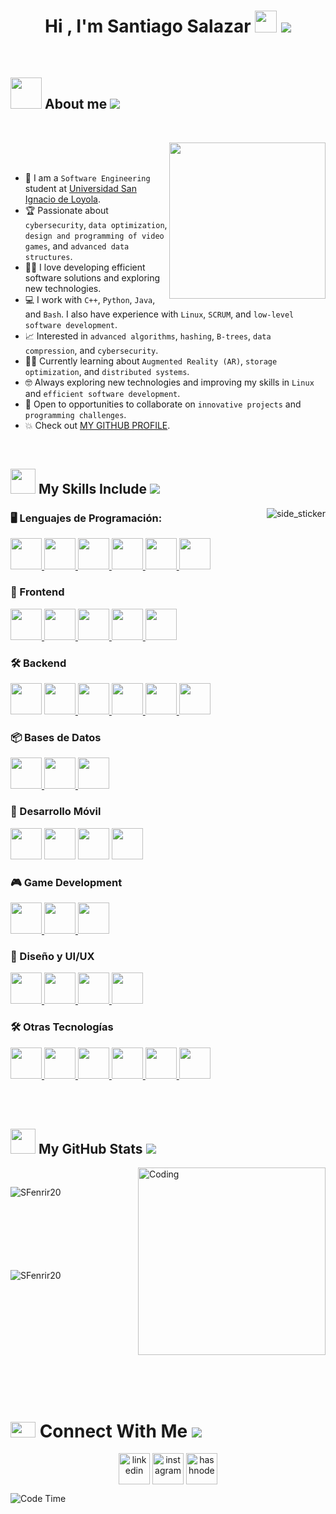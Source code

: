 <h1 align="center"> Hi , I'm Santiago Salazar <img src="https://media4.giphy.com/media/v1.Y2lkPTc5MGI3NjExOG51d3Rhb2dldnJ2eGtwdjBtcWhrYTg1b243eXA1NGZuZnprczVxYSZlcD12MV9pbnRlcm5hbF9naWZfYnlfaWQmY3Q9cw/108JHWB1hruZnq/giphy.gif" width="35" <br> <img src="https://user-images.githubusercontent.com/73097560/115834477-dbab4500-a447-11eb-908a-139a6edaec5c.gif"></h1>
<br>

## <picture><img src = "https://github.com/7oSkaaa/7oSkaaa/blob/main/Images/about_me.gif?raw=true" width = 50px></picture> About me <img src="https://user-images.githubusercontent.com/73097560/115834477-dbab4500-a447-11eb-908a-139a6edaec5c.gif">
<br>

<picture> <img align="right" src="https://media.giphy.com/media/81wJ9DZneVUBO/giphy.gif?cid=790b7611h10i0y5efybp704blokc0i1n2l9fn2ezj016lcta&ep=v1_gifs_search&rid=giphy.gif&ct=g" width = 250px> </picture>

<br><br>

- :school: I am a `Software Engineering` student at [Universidad San Ignacio de Loyola](https://www.usil.edu.pe/).  
- :trophy: Passionate about `cybersecurity`, `data optimization`, `design and programming of video games`, and `advanced data structures`.  
- :technologist: I love developing efficient software solutions and exploring new technologies.  
- :computer: I work with `C++`, `Python`, `Java`, and `Bash`. I also have experience with `Linux`, `SCRUM`, and `low-level software development`.  
- :chart_with_upwards_trend: Interested in `advanced algorithms`, `hashing`, `B-trees`, `data compression`, and `cybersecurity`.  
- :student: Currently learning about `Augmented Reality (AR)`, `storage optimization`, and `distributed systems`.  
- :nerd_face: Always exploring new technologies and improving my skills in `Linux` and `efficient software development`.  
- :thinking: Open to opportunities to collaborate on `innovative projects` and `programming challenges`.  
- :boom: Check out [MY GITHUB PROFILE](https://github.com/SFenrir20).  
<br>


## <picture> <img src="https://media2.giphy.com/media/QssGEmpkyEOhBCb7e1/giphy.gif?cid=ecf05e47a0n3gi1bfqntqmob8g9aid1oyj2wr3ds3mg700bl&rid=giphy.gif" width=40> </picture> My Skills Include <img src="https://user-images.githubusercontent.com/73097560/115834477-dbab4500-a447-11eb-908a-139a6edaec5c.gif">

<img align="right"  alt="side_sticker" src="https://media4.giphy.com/media/v1.Y2lkPTc5MGI3NjExMzVjc2Q1c21kYXA0MWltZ2FoOXh1bDV2Y3VidXlmMnE2cWR2cXBsYiZlcD12MV9pbnRlcm5hbF9naWZfYnlfaWQmY3Q9Zw/mG1MxDDEMSAVkF7da3/giphy.gif" />

### **🖥️ Lenguajes de Programación**:
<p align="left">
  <a href= https://github.com/Aditya664?tab=repositories&q=&type=&language=c&sort= > <img width ='50px' src ='https://raw.githubusercontent.com/rahulbanerjee26/githubAboutMeGenerator/main/icons/c.svg'> </a>
  <a href= https://github.com/Aditya664?tab=repositories&q=&type=&language=cpp&sort= > <img width ='50px' src ='https://raw.githubusercontent.com/rahulbanerjee26/githubAboutMeGenerator/main/icons/cpp.svg'> </a>
  <a href= https://github.com/Aditya664?tab=repositories&q=&type=&language=python&sort= > <img width ='50px' src ='https://raw.githubusercontent.com/rahulbanerjee26/githubAboutMeGenerator/main/icons/python.svg'> </a>
  <a href= https://github.com/Aditya664?tab=repositories&q=&type=&language=scikit&sort= > <img width ='50px' src ='https://www.svgrepo.com/show/452234/java.svg'> </a>
  <a href= https://github.com/Aditya664?tab=repositories&q=&type=&language=scikit&sort= > <img width ='50px' src ='https://www.svgrepo.com/show/353478/bash-icon.svg'> </a>
  <a href= https://github.com/Aditya664?tab=repositories&q=&type=&language=scikit&sort= > <img width ='50px' src ='https://www.svgrepo.com/show/452214/go.svg'> </a>
  
  <br>
    
### **🎨 Frontend**  
<p align="left">
<a href= https://github.com/Aditya664?tab=repositories&q=&type=&language=html&sort= > <img width ='50px' src ='https://raw.githubusercontent.com/rahulbanerjee26/githubAboutMeGenerator/main/icons/html.svg'> </a>
<a href= https://github.com/Aditya664?tab=repositories&q=&type=&language=css&sort= > <img width ='50px' src ='https://raw.githubusercontent.com/rahulbanerjee26/githubAboutMeGenerator/main/icons/css.svg'> </a>
<a href= https://github.com/Aditya664?tab=repositories&q=&type=&language=javascript&sort= > <img width ='50px' src ='https://raw.githubusercontent.com/rahulbanerjee26/githubAboutMeGenerator/main/icons/javascript.svg'> </a>
<a href= https://github.com/Aditya664?tab=repositories&q=&type=&language=angular&sort= > <img width ='50px' src ='https://www.svgrepo.com/show/353396/angular-icon.svg'> </a>
<a href= https://github.com/Aditya664?tab=repositories&q=&type=&language=reactjs&sort= > <img width ='50px' src ='https://raw.githubusercontent.com/rahulbanerjee26/githubAboutMeGenerator/main/icons/reactjs.svg'> </a>

  <br>

### **🛠 Backend**
<p align="left">
<a href= https://developer.android.com/studio?gad_source=1&gclid=Cj0KCQjws-S-BhD2ARIsALssG0ZXK7Bwsn_WMtakWocSZBkKtgOhpybbKFW3WptwNNChOWoBPvYZNlsaAnOMEALw_wcB&gclsrc=aw.ds&hl=es-419 ><img width ='50px' src ='https://raw.githubusercontent.com/rahulbanerjee26/githubAboutMeGenerator/main/icons/android.svg'></a>
<a href= https://dotnet.microsoft.com/es-es/languages/csharp > <img width ='50px' src ='https://raw.githubusercontent.com/rahulbanerjee26/githubAboutMeGenerator/main/icons/csharp.svg'> </a>
<a href= https://dotnet.microsoft.com/es-es/languages/csharp > <img width ='50px' src ='https://www.svgrepo.com/show/354118/nodejs.svg'> </a>
<a href= https://dotnet.microsoft.com/es-es/languages/csharp > <img width ='50px' src ='https://www.svgrepo.com/show/354379/spring.svg'> </a>
<a href= https://github.com/Aditya664?tab=repositories&q=&type=&language=python&sort= ><img width ='50px' src ='https://raw.githubusercontent.com/rahulbanerjee26/githubAboutMeGenerator/main/icons/python.svg'> </a>
<a href= https://github.com/Aditya664?tab=repositories&q=&type=&language=cpp&sort= > <img width ='50px' src ='https://raw.githubusercontent.com/rahulbanerjee26/githubAboutMeGenerator/main/icons/cpp.svg'> </a>

  <br>

### **📦 Bases de Datos** 
<p align="left">
<a href= https://go.dev/ > <img width ='50px' src ='https://img.icons8.com/?size=100&id=laYYF3dV0Iew&format=png&color=000000'> </a>
<a href= https://go.dev/ > <img width ='50px' src ='https://www.svgrepo.com/show/439233/mysql.svg'> </a>
<a href= https://go.dev/ > <img width ='50px' src ='https://www.svgrepo.com/show/373965/pgsql.svg'> </a>
  
  <br>

### **📱 Desarrollo Móvil**  
<p align="left">
<a href= https://developer.android.com/studio?gad_source=1&gclid=Cj0KCQjws-S-BhD2ARIsALssG0ZXK7Bwsn_WMtakWocSZBkKtgOhpybbKFW3WptwNNChOWoBPvYZNlsaAnOMEALw_wcB&gclsrc=aw.ds&hl=es-419 ><img width ='50px' src ='https://raw.githubusercontent.com/rahulbanerjee26/githubAboutMeGenerator/main/icons/android.svg'></a>
<a href= https://developer.android.com/studio?gad_source=1&gclid=Cj0KCQjws-S-BhD2ARIsALssG0ZXK7Bwsn_WMtakWocSZBkKtgOhpybbKFW3WptwNNChOWoBPvYZNlsaAnOMEALw_wcB&gclsrc=aw.ds&hl=es-419 ><img width ='50px' src ='https://www.svgrepo.com/show/349431/kotlin.svg'></a>
<a href= https://developer.android.com/studio?gad_source=1&gclid=Cj0KCQjws-S-BhD2ARIsALssG0ZXK7Bwsn_WMtakWocSZBkKtgOhpybbKFW3WptwNNChOWoBPvYZNlsaAnOMEALw_wcB&gclsrc=aw.ds&hl=es-419 ><img width ='50px' src ='https://www.svgrepo.com/show/349363/flutter.svg'></a>
<a href= https://github.com/Aditya664?tab=repositories&q=&type=&language=reactjs&sort= > <img width ='50px' src ='https://raw.githubusercontent.com/rahulbanerjee26/githubAboutMeGenerator/main/icons/reactjs.svg'> </a>

  
  <br>

### **🎮 Game Development** 
<p align="left">
<a href= https://go.dev/ > <img width ='50px' src ='https://www.svgrepo.com/show/373641/godot.svg'> </a>
<a href= https://go.dev/ > <img width ='50px' src ='https://www.svgrepo.com/show/473818/unity.svg'> </a>
<a href= https://go.dev/ > <img width ='50px' src ='https://www.svgrepo.com/show/353488/blender.svg'> </a>

  <br>

### **🎨 Diseño y UI/UX** 
<p align="left">
<a href= https://github.com/Aditya664?tab=repositories&q=&type=&language=sqlite&sort= > <img width ='50px' src ='https://www.svgrepo.com/show/452202/figma.svg'> </a>
<a href= https://go.dev/ > <img width ='50px' src ='https://www.svgrepo.com/show/452147/adobe-illustrator.svg'> </a>
<a href= https://go.dev/ > <img width ='50px' src ='https://www.svgrepo.com/show/452149/adobe-photoshop.svg'> </a>
<a href= https://go.dev/ > <img width ='50px' src ='https://img.icons8.com/?size=100&id=iWw83PVcBpLw&format=png&color=000000'> </a>

  <br>
  
### **🛠 Otras Tecnologías**
<p align="left">
<a href= https://go.dev/ > <img width ='50px' src ='https://www.svgrepo.com/show/452054/linux.svg'> </a>
<a href= https://go.dev/ > <img width ='50px' src ='https://www.svgrepo.com/show/452210/git.svg'> </a>
<a href= https://go.dev/ > <img width ='50px' src ='https://www.svgrepo.com/show/475654/github-color.svg'> </a>
<a href= https://go.dev/ > <img width ='50px' src ='https://www.svgrepo.com/show/353935/jira.svg'> </a>
<a href= https://go.dev/ > <img width ='50px' src ='https://www.svgrepo.com/show/475688/trello-color.svg'> </a>
<a href= https://go.dev/ > <img width ='50px' src ='https://cdn.brandfetch.io/idAnDTFapY/theme/dark/symbol.svg?c=1dxbfHSJFAPEGdCLU4o5B'> </a>

  <br><br>

## <picture> <img src="https://media.giphy.com/media/W5eoZHPpUx9sapR0eu/giphy.gif" width=40> </picture> My GitHub Stats <img src="https://user-images.githubusercontent.com/73097560/115834477-dbab4500-a447-11eb-908a-139a6edaec5c.gif">

<img align="right" alt="Coding" width="300" src="https://media3.giphy.com/media/v1.Y2lkPTc5MGI3NjExYW5meTFwc2lxd3hyZ3FiMnZreGsxMjBrZGt4Y29jaWNkZXV0ajc2MSZlcD12MV9pbnRlcm5hbF9naWZfYnlfaWQmY3Q9Zw/1GKkUiE0FSVt7mAhXg/giphy.gif" >
<br>


<p><img align="left" src="https://github-readme-stats.vercel.app/api/top-langs?username=SFenrir20&show_icons=true&theme=dark&locale=en&layout=compact" alt="SFenrir20" /></p>

<br><br><br><br><br><br><br>
<p>&nbsp;<img align="left" src="https://github-readme-stats.vercel.app/api?username=SFenrir20&show_icons=true&theme=dark&locale=en" alt="SFenrir20" /></p>
<br><br><br><br><br><br><br><br><br><br>


# <picture> <img src="https://github.com/JayantGoel001/JayantGoel001/blob/master/GIF/Handshake.gif" height="25px" style="max-width:100%;" width=40> </picture> Connect With Me <img src="https://user-images.githubusercontent.com/73097560/115834477-dbab4500-a447-11eb-908a-139a6edaec5c.gif">

<p align="center">
<a href="https://www.linkedin.com/in/luis-santiago-salazar-arias-89556019a/" target="blank"><img align="center" src="https://user-images.githubusercontent.com/88904952/234979284-68c11d7f-1acc-4f0c-ac78-044e1037d7b0.png" alt="linkedin" height="50" width="50" /></a> 
<a href="https://www.instagram.com/game_storm_/" target="blank"><img align="center" src="https://user-images.githubusercontent.com/88904952/234981169-2dd1e58f-4b7e-468c-8213-034ba62156c3.png" alt="instagram" height="50" width="50" /></a>
<a href="https://github.com/SFenrir20" target="blank"><img align="center" src="https://www.svgrepo.com/show/439171/github.svg" alt="hashnode" height="50" width="50" /></a>







![Code Time](http://img.shields.io/badge/Code%20Time-4%2C938%20hrs%2055%20mins-blue)
      
